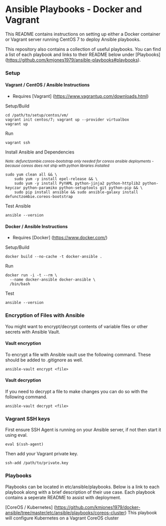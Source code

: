 # Ansible Playbooks - Docker and Vagrant

This README contains instructions on setting up either a Docker container or
Vagrant server running CentOS 7 to deploy Ansible playbooks.

This repository also contains a collection of useful playbooks. You can find
a list of each playbook and links to their README below under [Playbooks] (https://github.com/kmjones1979/ansible-playbooks#playbooks).
### Setup

#### Vagrant / CentOS / Ansible Instructions

 - Requires [Vagrant] (https://www.vagrantup.com/downloads.html)

Setup/Build
```
cd /path/to/setup/centos/vm/
vagrant init centos/7; vagrant up --provider virtualbox
vagrant up
```

Run
```
vagrant ssh
```

Install Ansible and Dependencies

<sub>*Note: defunctzombie.coreos-bootstrap only needed for coreos ansible deployments - because coreos
does not ship with python libraries installed*</sub>
```
sudo yum clean all && \
    sudo yum -y install epel-release && \
    sudo yum -y install PyYAML python-jinja2 python-httplib2 python-keyczar python-paramiko python-setuptools git python-pip && \
    sudo pip install ansible && sudo ansible-galaxy install defunctzombie.coreos-bootstrap
```

Test Ansible
```
ansible --version
```

#### Docker / Ansible Instructions

 - Requires [Docker] (https://www.docker.com/)

Setup/Build
```
docker build --no-cache -t docker-ansible .
```

Run
```
docker run -i -t --rm \
  --name docker-ansible docker-ansible \
  /bin/bash
```

Test
```
ansible --version
```

### Encryption of Files with Ansible

You might want to encrypt/decrypt contents of variable files or other
secrets with Ansible Vault.

#### Vault encryption

To encrypt a file with Ansible vault use the following command. These
should be added to .gitignore as well.
```
ansible-vault encrypt <file>
```

#### Vault decryption

If you need to decrypt a file to make changes you can do so with the
following command.
```
ansible-vault decrypt <file>
```

### Vagrant SSH keys

First ensure SSH Agent is running on your Ansible server, if not then start
it using eval.
```
eval $(ssh-agent)
```

Then add your Vagrant private key.
```
ssh-add /path/to/private.key
```

### Playbooks

Playbooks can be located in etc/ansible/playbooks. Below is a link
to each playbook along with a brief description of their use case. Each
playbook contains a seperate README to assist with deployment.

[CoreOS / Kubernetes] (https://github.com/kmjones1979/docker-ansible/tree/master/etc/ansible/playbooks/coreos-cluster)
This playbook will configure Kubernetes on a Vagrant CoreOS cluster


